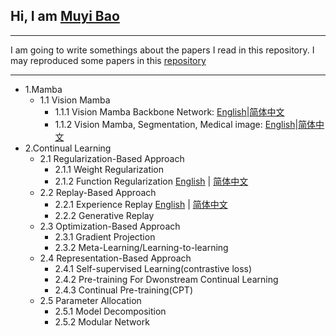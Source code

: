 ## Hi, I am [Muyi Bao](https://github.com/BaoBao0926/BaoBao0926.github.io)

---

I am going to write somethings about the papers I read in this repository. I may reproduced some papers in this [repository](https://github.com/BaoBao0926/Overview-of-Reproduced-Project)

---

- 1.Mamba
    - 1.1 Vision Mamba
        - 1.1.1 Vision Mamba Backbone Network:  [English]()|[简体中文](https://github.com/BaoBao0926/Paper_reading/blob/main/VisionMamba_Backbone.md)
        - 1.1.2 Vision Mamba, Segmentation, Medical image:  [English]()|[简体中文](https://github.com/BaoBao0926/Paper_reading/blob/main/VisionMamba_3DSegmentation_medicalImage_Chinese.md)  
- 2.Continual Learning
    - 2.1  Regularization-Based Approach
        - 2.1.1 Weight Regularization 
        - 2.1.2 Function Regularization [English]() | [简体中文](https://github.com/BaoBao0926/Paper_reading/blob/main/CL_Function_regula_chinese.md)
    - 2.2 Replay-Based Approach
        - 2.2.1 Experience Replay [English]() | [简体中文]()
        - 2.2.2 Generative Replay
    - 2.3 Optimization-Based Approach
        - 2.3.1 Gradient Projection
        - 2.3.2 Meta-Learning/Learning-to-learning
    - 2.4 Representation-Based Approach
        - 2.4.1 Self-supervised Learning(contrastive loss)
        - 2.4.2 Pre-training For Dwonstream Continual Learning
        - 2.4.3 Continual Pre-training(CPT)
    - 2.5 Parameter Allocation
        - 2.5.1 Model Decomposition
        - 2.5.2 Modular Network
